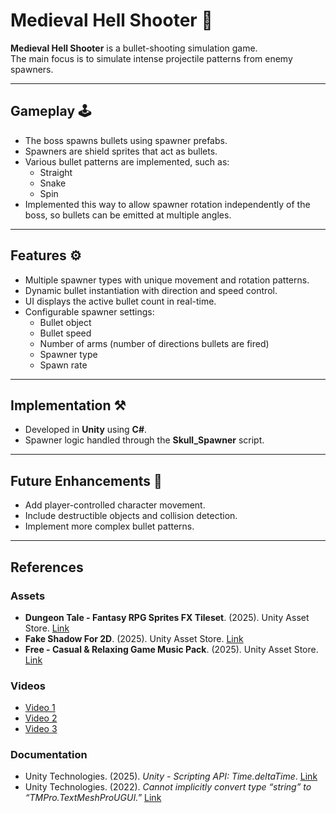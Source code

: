 # Medieval Hell Shooter 🎯

**Medieval Hell Shooter** is a bullet-shooting simulation game.  
The main focus is to simulate intense projectile patterns from enemy spawners.

---

## Gameplay 🕹️

- The boss spawns bullets using spawner prefabs.
- Spawners are shield sprites that act as bullets.
- Various bullet patterns are implemented, such as:
  - Straight
  - Snake
  - Spin
- Implemented this way to allow spawner rotation independently of the boss, so bullets can be emitted at multiple angles.

---

## Features ⚙️

- Multiple spawner types with unique movement and rotation patterns.
- Dynamic bullet instantiation with direction and speed control.
- UI displays the active bullet count in real-time.
- Configurable spawner settings:
  - Bullet object
  - Bullet speed
  - Number of arms (number of directions bullets are fired)
  - Spawner type
  - Spawn rate

---

## Implementation ⚒️

- Developed in **Unity** using **C#**.
- Spawner logic handled through the **Skull_Spawner** script.

---

## Future Enhancements 🎯

- Add player-controlled character movement.
- Include destructible objects and collision detection.
- Implement more complex bullet patterns.

---

## References

### Assets
- **Dungeon Tale - Fantasy RPG Sprites FX Tileset**. (2025). Unity Asset Store. [Link](https://assetstore.unity.com/packages/2d/environments/dungeon-tale-fantasy-rpg-sprites-fx-tileset-296458)
- **Fake Shadow For 2D**. (2025). Unity Asset Store. [Link](https://assetstore.unity.com/packages/2d/textures-materials/fake-shadow-for-2d-281626)
- **Free - Casual & Relaxing Game Music Pack**. (2025). Unity Asset Store. [Link](https://assetstore.unity.com/packages/audio/music/free-casual-relaxing-game-music-pack-262740)

### Videos
- [Video 1](https://www.youtube.com/watch?v=YNJM7rWbbxY)
- [Video 2](https://www.youtube.com/watch?v=_YgeNG6MtQQ&t=3s)
- [Video 3](https://www.youtube.com/watch?v=QQ3Yub9So2k&t=184s)

### Documentation
- Unity Technologies. (2025). *Unity - Scripting API: Time.deltaTime*. [Link](https://docs.unity3d.com/6000.0/Documentation/ScriptReference/Time-deltaTime.html)
- Unity Technologies. (2022). *Cannot implicitly convert type “string” to “TMPro.TextMeshProUGUI.”* [Link](https://discussions.unity.com/t/cannot-implicitly-convert-type-string-to-tmpro-textmeshprougui/884511)

